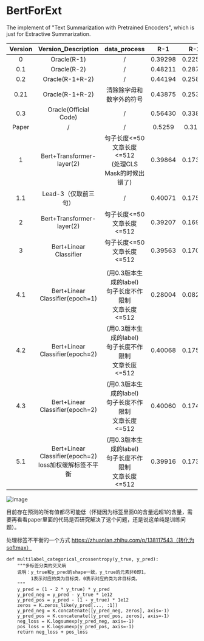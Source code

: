 # BertForExt
The implement of "Text Summarization with Pretrained Encoders", which is just for Extractive Summarization.



| Version |                     Version_Description                     |                         data_process                         |   R-1   |   R-2   |   R-L   |
| :-----: | :---------------------------------------------------------: | :----------------------------------------------------------: | :-----: | :-----: | :-----: |
|    0    |                         Oracle(R-1)                         |                              /                               | 0.39298 | 0.22540 | 0.37062 |
|   0.1   |                         Oracle(R-2)                         |                              /                               | 0.48211 | 0.28783 | 0.45342 |
|   0.2   |                       Oracle(R-1+R-2)                       |                              /                               | 0.44194 | 0.25844 | 0.41612 |
|  0.21   |                       Oracle(R-1+R-2)                       |                   清除除字母和数字外的符号                   | 0.43875 | 0.25307 | 0.37295 |
|   0.3   |                    Oracle(Official Code)                    |                              /                               | 0.56430 | 0.33866 | 0.52432 |
|  Paper  |                              /                              |                              /                               | 0.5259  | 0.3124  | 0.4887  |
|    1    |                  Bert+Transformer-layer(2)                  | 句子长度<=50<br />文章长度<=512<br />(处理CLS Mask的时候出错了) | 0.39864 | 0.17343 | 0.36012 |
|   1.1   |                    Lead-3（仅取前三句）                     |                              /                               | 0.40071 | 0.17503 | 0.36204 |
|    2    |                  Bert+Transformer-layer(2)                  |            句子长度<=50<br />文章长度<=512<br />             | 0.39207 | 0.16960 | 0.35427 |
|    3    |                   Bert+Linear Classifier                    |            句子长度<=50<br />文章长度<=512<br />             | 0.39563 | 0.17049 | 0.35721 |
|         |                                                             |                                                              |         |         |         |
|   4.1   |               Bert+Linear Classifier(epoch=1)               | (用0.3版本生成的label)<br />句子长度不作限制<br />文章长度<=512 | 0.28004 | 0.08295 | 0.24990 |
|   4.2   |               Bert+Linear Classifier(epoch=2)               | (用0.3版本生成的label)<br />句子长度不作限制<br />文章长度<=512 | 0.40068 | 0.17501 | 0.36202 |
|   4.3   |               Bert+Linear Classifier(epoch=2)               | (用0.3版本生成的label)<br />句子长度不作限制<br />文章长度<=512 | 0.40060 | 0.17495 | 0.36193 |
|   5.1   | Bert+Linear Classifier(epoch=2)<br />loss加权缓解标签不平衡 | (用0.3版本生成的label)<br />句子长度不作限制<br />文章长度<=512 | 0.39916 | 0.17366 | 0.36055 |

![image](https://user-images.githubusercontent.com/53401764/139586918-674edfc5-166c-4edf-85a3-535a2cc3735d.png)

目前存在预测的所有值都尽可能低（怀疑因为标签里面0的含量远超1的含量，需要再看看paper里面的代码是否研究解决了这个问题，还是说这单纯是训练问题）。

处理标签不平衡的一个方式 https://zhuanlan.zhihu.com/p/138117543（转化为softmax）

```
def multilabel_categorical_crossentropy(y_true, y_pred):
    """多标签分类的交叉熵
    说明：y_true和y_pred的shape一致，y_true的元素非0即1，
         1表示对应的类为目标类，0表示对应的类为非目标类。
    """
    y_pred = (1 - 2 * y_true) * y_pred
    y_pred_neg = y_pred - y_true * 1e12
    y_pred_pos = y_pred - (1 - y_true) * 1e12
    zeros = K.zeros_like(y_pred[..., :1])
    y_pred_neg = K.concatenate([y_pred_neg, zeros], axis=-1)
    y_pred_pos = K.concatenate([y_pred_pos, zeros], axis=-1)
    neg_loss = K.logsumexp(y_pred_neg, axis=-1)
    pos_loss = K.logsumexp(y_pred_pos, axis=-1)
    return neg_loss + pos_loss
```

